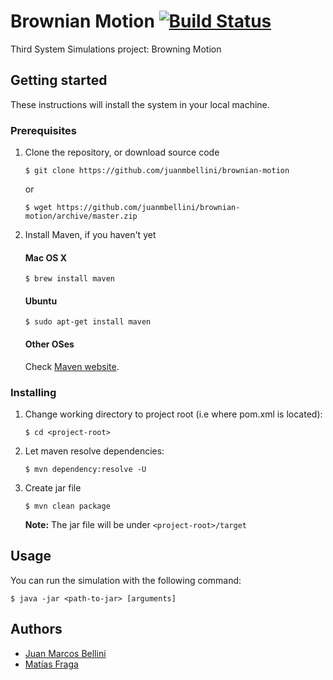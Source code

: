 # Brownian Motion [![Build Status](https://travis-ci.org/juanmbellini/brownian-motion.svg?branch=master)](https://travis-ci.org/juanmbellini/brownian-motion)

Third System Simulations project: Browning Motion

## Getting started

These instructions will install the system in your local machine.

### Prerequisites

1. Clone the repository, or download source code

	```
	$ git clone https://github.com/juanmbellini/brownian-motion
	```
	or

	```
	$ wget https://github.com/juanmbellini/brownian-motion/archive/master.zip
	```

2. Install Maven, if you haven't yet

    #### Mac OS X

    ```
    $ brew install maven
    ```

    #### Ubuntu

    ```
    $ sudo apt-get install maven
    ```

    #### Other OSes
    Check [Maven website](https://maven.apache.org/install.html).


### Installing

1. Change working directory to project root (i.e where pom.xml is located):

    ```
    $ cd <project-root>
    ```

2. Let maven resolve dependencies:

    ```
    $ mvn dependency:resolve -U
    ```

3. Create jar file

    ```
    $ mvn clean package
    ```
    **Note:** The jar file will be under ``` <project-root>/target ```


## Usage

You can run the simulation with the following command:


```
$ java -jar <path-to-jar> [arguments]
```

## Authors

- [Juan Marcos Bellini](https://github.com/juanmbellini)
- [Matías Fraga](https://github.com/matifraga)
